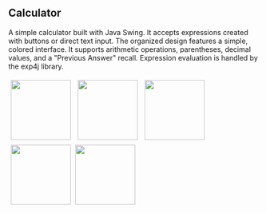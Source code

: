 ## Calculator
A simple calculator built with Java Swing. It accepts expressions created with buttons or direct text input. The organized design features a simple, colored interface. It supports arithmetic operations, parentheses, decimal values, and a "Previous Answer" recall. Expression evaluation is handled by the exp4j library.

<img src="https://github.com/user-attachments/assets/a5e455af-b22d-497b-bf56-63916d303c56" width="120" style="margin: 5px;">
<img src="https://github.com/user-attachments/assets/b312dae6-436a-4b74-9b71-c3247aadd7c3" width="120" style="margin: 5px;">
<img src="https://github.com/user-attachments/assets/c6327c55-dedf-4c52-8388-891ec18bf68e" width="120" style="margin: 5px;">
<img src="https://github.com/user-attachments/assets/64eb6f52-5ab8-4e5c-95fb-d745e8d8aadd" width="120" style="margin: 5px;">
<img src="https://github.com/user-attachments/assets/edec064a-b106-4671-8bb1-8db6d55d6d06" width="120">


